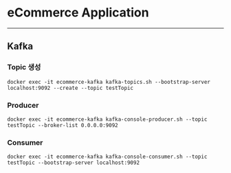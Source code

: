 # eCommerce Application

---

## Kafka

### Topic 생성
~~~shell
docker exec -it ecommerce-kafka kafka-topics.sh --bootstrap-server localhost:9092 --create --topic testTopic 
~~~

### Producer
~~~shell
docker exec -it ecommerce-kafka kafka-console-producer.sh --topic testTopic --broker-list 0.0.0.0:9092
~~~

### Consumer
~~~shell
docker exec -it ecommerce-kafka kafka-console-consumer.sh --topic testTopic --bootstrap-server localhost:9092
~~~
